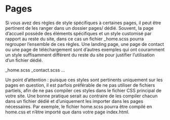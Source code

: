 # Pages

Si vous avez des règles de style spécifiques à certaines pages, il peut être pertinent de les ranger dans un dossier pages/ dédié. Souvent, la page d’accueil possède des éléments spécifiques et un style customisé par rapport au reste du site, dans ce cas un fichier _home.scss pourra regrouper l’ensemble de ces règles. Une landing page, une page de contact ou une page de téléchargement sont d’autres exemples qui ont couramment un style suffisamment différent du reste du site pour justifier l’utilisation d’un fichier dédié.

_home.scss
_contact.scss
...


Un point d’attention : puisque ces styles sont pertinents uniquement sur les pages en question, il est parfois préférable de ne pas utiliser de fichiers partiels, afin de ne pas compiler ces styles dans le fichier CSS principal de votre site. Une bonne pratique serait au contraire de les compiler chacun dans un fichier dédié et d’uniquement les importer dans les pages nécessaires. Par exemple, le fichier home.scss pourra être compilé en home.css et n’être importé que dans votre page index.html.


